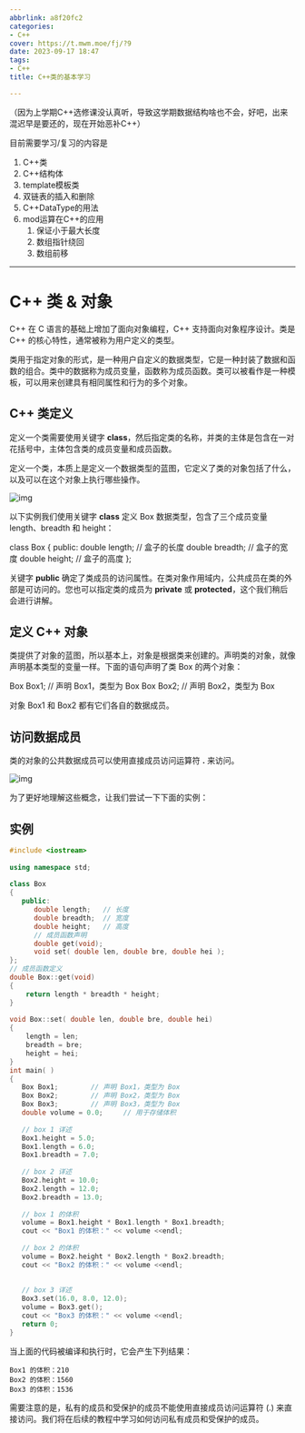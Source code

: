 ```yaml
---
abbrlink: a8f20fc2
categories:
- C++
cover: https://t.mwm.moe/fj/?9
date: 2023-09-17 18:47
tags:
- C++
title: C++类的基本学习

---
```


（因为上学期C++选修课没认真听，导致这学期数据结构啥也不会，好吧，出来混迟早是要还的，现在开始恶补C++）

目前需要学习/复习的内容是

1. C++类
2. C++结构体
3. template模板类
4. 双链表的插入和删除
5. C++DataType的用法
6. mod运算在C++的应用
   1. 保证小于最大长度
   2. 数组指针绕回
   3. 数组前移

---

# C++ 类 & 对象

C++ 在 C 语言的基础上增加了面向对象编程，C++ 支持面向对象程序设计。类是 C++ 的核心特性，通常被称为用户定义的类型。

类用于指定对象的形式，是一种用户自定义的数据类型，它是一种封装了数据和函数的组合。类中的数据称为成员变量，函数称为成员函数。类可以被看作是一种模板，可以用来创建具有相同属性和行为的多个对象。

## C++ 类定义

定义一个类需要使用关键字 **class**，然后指定类的名称，并类的主体是包含在一对花括号中，主体包含类的成员变量和成员函数。

定义一个类，本质上是定义一个数据类型的蓝图，它定义了类的对象包括了什么，以及可以在这个对象上执行哪些操作。

![img](https://www.runoob.com/wp-content/uploads/2015/05/cpp-classes-objects-2020-12-10-11.png)

以下实例我们使用关键字 **class** 定义 Box 数据类型，包含了三个成员变量 length、breadth 和 height：

class Box {   public:      double length;   // 盒子的长度      double breadth;  // 盒子的宽度      double height;   // 盒子的高度 };

关键字 **public** 确定了类成员的访问属性。在类对象作用域内，公共成员在类的外部是可访问的。您也可以指定类的成员为 **private** 或 **protected**，这个我们稍后会进行讲解。

## 定义 C++ 对象

类提供了对象的蓝图，所以基本上，对象是根据类来创建的。声明类的对象，就像声明基本类型的变量一样。下面的语句声明了类 Box 的两个对象：

Box Box1;          // 声明 Box1，类型为 Box Box Box2;          // 声明 Box2，类型为 Box

对象 Box1 和 Box2 都有它们各自的数据成员。

## 访问数据成员

类的对象的公共数据成员可以使用直接成员访问运算符 **.** 来访问。

![img](https://www.runoob.com/wp-content/uploads/2015/05/cpp-classes-objects-2020-12-10-11-2.png)

为了更好地理解这些概念，让我们尝试一下下面的实例：

## 实例

```c++
#include <iostream>
 
using namespace std;
 
class Box
{
   public:
      double length;   // 长度
      double breadth;  // 宽度
      double height;   // 高度
      // 成员函数声明
      double get(void);
      void set( double len, double bre, double hei );
};
// 成员函数定义
double Box::get(void)
{
    return length * breadth * height;
}
 
void Box::set( double len, double bre, double hei)
{
    length = len;
    breadth = bre;
    height = hei;
}
int main( )
{
   Box Box1;        // 声明 Box1，类型为 Box
   Box Box2;        // 声明 Box2，类型为 Box
   Box Box3;        // 声明 Box3，类型为 Box
   double volume = 0.0;     // 用于存储体积
 
   // box 1 详述
   Box1.height = 5.0; 
   Box1.length = 6.0; 
   Box1.breadth = 7.0;
 
   // box 2 详述
   Box2.height = 10.0;
   Box2.length = 12.0;
   Box2.breadth = 13.0;
 
   // box 1 的体积
   volume = Box1.height * Box1.length * Box1.breadth;
   cout << "Box1 的体积：" << volume <<endl;
 
   // box 2 的体积
   volume = Box2.height * Box2.length * Box2.breadth;
   cout << "Box2 的体积：" << volume <<endl;
 
 
   // box 3 详述
   Box3.set(16.0, 8.0, 12.0); 
   volume = Box3.get(); 
   cout << "Box3 的体积：" << volume <<endl;
   return 0;
}
```

当上面的代码被编译和执行时，它会产生下列结果：

```
Box1 的体积：210
Box2 的体积：1560
Box3 的体积：1536
```

需要注意的是，私有的成员和受保护的成员不能使用直接成员访问运算符 (.) 来直接访问。我们将在后续的教程中学习如何访问私有成员和受保护的成员。